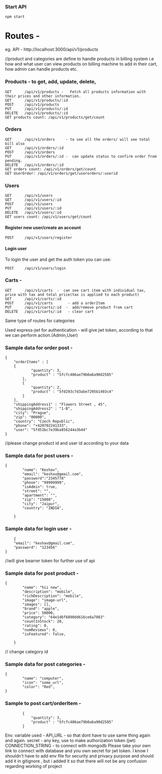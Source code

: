 ### Start API

```
npm start
```

# Routes - 
eg. API - http://localhost:3000/api/v1/products

//product and categories are define to handle products in billing system i.e how and what user can view products on billing machine to add in their cart, how  admin can  handle products etc.

### Products - to get, add, update, delete, 

```
GET      /api/v1/products -   Fetch all products information with their prices and other information.
GET      /api/v1/products/:id
POST     /api/v1/products
PUT      /api/v1/products/:id
DELETE   /api/v1/products/:id
GET products count: /api/v1/products/get/count
```

### Orders

```
GET      /api/v1/orders     - to see all the orders/ will see total bill also
GET      /api/v1/orders/:id
POST     /api/v1/orders
PUT      /api/v1/orders/:id -  can update status to confirm order from pending.
DELETE   /api/v1/orders/:id
GET orders count: /api/v1/orders/get/count
GET UserOrder: /api/v1/orders/get/userorders/:userid
```

### Users

```
GET      /api/v1/users
GET      /api/v1/users/:id
POST     /api/v1/users
PUT      /api/v1/users/:id
DELETE   /api/v1/users/:id
GET users count: /api/v1/users/get/count
```

#### Register new user/create an account

```
POST     /api/v1/users/register
```

#### Login user

To login the user and get the auth token you can use:

```
POST     /api/v1/users/login
```

### Carts -

```
GET      /api/v1/carts  -  can see cart item with individual tax, price with tax and total price(tax is applied to each product)
GET      /api/v1/carts/:id
POST     /api/v1/carts       - add a orderItem
PUT      /api/v1/carts/:id  -  add/remove product from cart
DELETE   /api/v1/carts/:id   - clear cart 

```
Same type of routes for categories

Used express-jwt  for authentication - will give jwt token, according to that we can perform action.(Admin,User)


### Sample data for order post -
```
{
    "orderItems" : [
    {
            "quantity": 3,
            "product" : "5fcfc406ae79b0a6a90d2585"
        },
        {
            "quantity": 2,
            "product" : "5fd293c7d3abe7295b1403c4"
        }
    ],
    "shippingAddress1" : "Flowers Street , 45",
    "shippingAddress2" : "1-B",
    "city": "Prague",
    "zip": "00000",
    "country": "Czech Republic",
    "phone": "+420702241333",
    "user": "5fd51bc7e39ba856244a3b44"
}
```
//please change product id and user id according to your data

### Sample data for post users -
```
{
        "name": "Keshav",
        "email": "keshav@gmail.com",
        "password":"2345778"
        "phone": "99999999",
        "isAdmin": true,
        "street": "",
        "apartment": "",
        "zip": "15008",
        "city": "Jaipur",
        "country": "INDIA",

    }
  ```
### Sample data for login user - 
```
    {
    "email": "keshav@gmail.com",
    "password": "123456"
}
```
//will give bearrer token for further use of api


### Sample data for post product -
```
{
        "name": "hii new",
        "description": "mobile",
        "richDescription": "mobile",
        "image": "image-url",
        "images": [],
        "brand": "apple",
        "price": 50000,
        "category": "64e1d6f6890dd616ce6a7083"
        "countInStock": 20,
        "rating": 0,
        "numReviews": 0,
        "isFeatured": false,
    
    }
```
// change category id


### Sample data for post  categories - 
```
{
        "name": "computer",
        "icon": "some_url",
        "color": "Red",
}
```

### Sample to post cart/orderItem - 
```
        {
            "quantity": 3,
            "product" : "5fcfc406ae79b0a6a90d2585"
        }
```

Env. variable used - 
API_URL - so that dont have to use same thing again and again.
secret - any key, use to make authorization token (jwt)
CONNECTION_STRING - to connect with mongodb 
Please take your own link to connect with database and you own secret for jwt token.
I know I shouldn't have to add env file for security and privacy purpose and should add it in gitignore , but i added it so that there will not be any confusion regarding working of project
